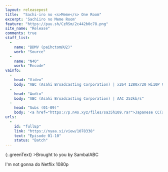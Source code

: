 ```yaml
---
layout: releasepost
title:  "Sachi-iro no <s>Meme</s> One Room"
excerpt: 'Sachiiro no Meme Room'
feature: "https://puu.sh/CzRSm/2c442b0c78.png"
site_name: "Release"
comments: true
staff_list:
  - 
    name: "BDMV (paihctom@U2)"
    work: "Source"
  - 
    name: "N4O"
    work: "Encode"
vainfo:
  -
    head: "Video"
    body: "ABC (Asahi Broadcasting Corporation) | x264 1280x720 Hi10P CRF17"
  -
    head: "Audio"
    body: "ABC (Asahi Broadcasting Corporation) | AAC 252kb/s"
  -
    head: "Subs (01-09)"
    body: '<a href="https://p.n4o.xyz/files/sa35h109.rar">Japanese CC(s)</a>'
urls:
  - 
    id: "fullEp"
    link: "https://nyaa.si/view/1078338"
    text: "Episode 01-10"
    status: "Batch"
---
```

{:.greenText}
\>Brought to you by SambalABC

I'm not gonna do Netflix 1080p